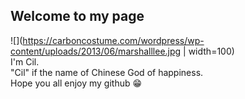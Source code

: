 ## Welcome to my page

![](https://carboncostume.com/wordpress/wp-content/uploads/2013/06/marshalllee.jpg | width=100)  
I'm Cil.  
"Cil" if the name of Chinese God of happiness.  
Hope you all enjoy my github 😁
